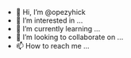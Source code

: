 - 👋 Hi, I’m @opezyhick
- 👀 I’m interested in ...
- 🌱 I’m currently learning ...
- 💞️ I’m looking to collaborate on ...
- 📫 How to reach me ...

<!---
opezyhick/opezyhick is a ✨ special ✨ repository because its `README.md` (this file) appears on your GitHub profile.
You can click the Preview link to take a look at your changes.
--->
